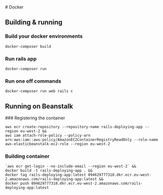 # Docker

## Building & running

### Build your docker environments

    docker-composer build

### Run rails app

    docker-composer run

### Run one off commands

    docker-composer run web rails c

## Running on Beanstalk

### Registering the container

    aws ecr create-repository --repository-name rails-deploying-app --region eu-west-2 &&
    aws iam attach-role-policy --policy-arn arn:aws:iam::aws:policy/AmazonEC2ContainerRegistryReadOnly --role-name aws-elasticbeanstalk-ec2-role --region eu-west-2

### Building container

    `aws ecr get-login --no-include-email --region eu-west-2` &&
    docker build -t rails-deploying-app . &&
    docker tag rails-deploying-app:latest 094629777318.dkr.ecr.eu-west-2.amazonaws.com/rails-deploying-app:latest &&
    docker push 094629777318.dkr.ecr.eu-west-2.amazonaws.com/rails-deploying-app:latest
